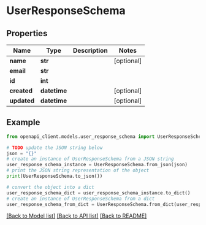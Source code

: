 # UserResponseSchema


## Properties

Name | Type | Description | Notes
------------ | ------------- | ------------- | -------------
**name** | **str** |  | [optional] 
**email** | **str** |  | 
**id** | **int** |  | 
**created** | **datetime** |  | [optional] 
**updated** | **datetime** |  | [optional] 

## Example

```python
from openapi_client.models.user_response_schema import UserResponseSchema

# TODO update the JSON string below
json = "{}"
# create an instance of UserResponseSchema from a JSON string
user_response_schema_instance = UserResponseSchema.from_json(json)
# print the JSON string representation of the object
print(UserResponseSchema.to_json())

# convert the object into a dict
user_response_schema_dict = user_response_schema_instance.to_dict()
# create an instance of UserResponseSchema from a dict
user_response_schema_from_dict = UserResponseSchema.from_dict(user_response_schema_dict)
```
[[Back to Model list]](../README.md#documentation-for-models) [[Back to API list]](../README.md#documentation-for-api-endpoints) [[Back to README]](../README.md)


